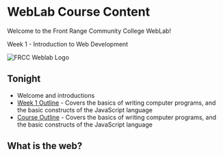 # WebLab Course Content

Welcome to the Front Range Community College WebLab!

Week 1 - Introduction to Web Development

![FRCC Weblab Logo](/img/frcc_weblab_logo.jpg)

## Tonight

* Welcome and introductions
* [Week 1 Outline](?md=/course-content/module1/week_1_outline.md) -
  Covers the basics of writing computer programs, and the basic constructs of
  the JavaScript language
* [Course Outline](?md=/course-content/module1/course_outline.md) -
  Covers the basics of writing computer programs, and the basic constructs of
  the JavaScript language
  
## What is the web?
